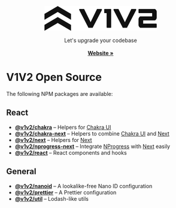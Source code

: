 <p align="center">
    <img src="/logo.svg" alt="V1V2 Logo" width="300" height="66" />

  <p align="center">
    Let's upgrade your codebase
    <br />
    <br />
    <a href="https://www.v1v2.io"><strong>Website »</strong></a>
  </p>
</p>

# V1V2 Open Source

The following NPM packages are available:

## React

- [**@v1v2/chakra**](packages/chakra#readme) – Helpers for [Chakra UI](https://chakra-ui.com/)
- [**@v1v2/chakra-next**](packages/chakra-next#readme) – Helpers to combine [Chakra UI](https://chakra-ui.com/) and [Next](https://nextjs.org/)
- [**@v1v2/next**](packages/next#readme) – Helpers for [Next](https://nextjs.org/)
- [**@v1v2/nprogress-next**](packages/nprogress-next#readme) – Integrate [NProgress](https://ricostacruz.com/nprogress/) with [Next](https://nextjs.org/) easily
- [**@v1v2/react**](packages/react#readme) – React components and hooks

## General

- [**@v1v2/nanoid**](packages/nanoid#readme) – A lookalike-free Nano ID configuration
- [**@v1v2/prettier**](packages/prettier#readme) – A Prettier configuration
- [**@v1v2/util**](packages/util#readme) – Lodash-like utils
